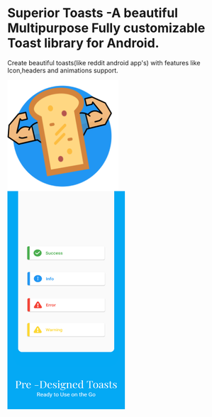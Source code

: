 # Superior Toasts -A beautiful Multipurpose Fully customizable Toast library for Android.
Create beautiful toasts(like reddit android app's) with features like Icon,headers and animations support.

<p float="left">
  <img align="top" src="https://raw.githubusercontent.com/shubh420/Superior-Toasts/shubh420-image-resources-update/Image%20Resources/iconpng.png" width="250" height="250" />
  <img src="https://github.com/shubh420/Superior-Toasts/blob/shubh420-image-resources-update/Image%20Resources/22.png?raw=true"
        width="265" height="492" /> 

</p>





